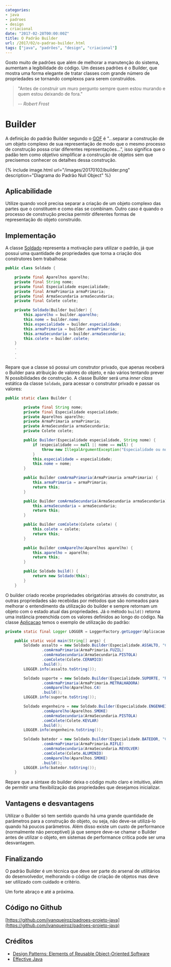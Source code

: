 ```yaml
---
categories:
- java
- padroes
- design
- criacional
date: "2017-02-28T00:00:00Z"
title: O Padrão Builder
url: /2017/02/o-padrao-builder.html
tags: ["java", "padrões", "design", "criacional"]
---
```


Gosto muito de padrões que além de melhorar a manutenção do sistema, aumentam a legibilidade do código. Um desses padrões é o Builder, que mostra uma forma elegante de tratar classes com grande número de propriedades se tornando complexos para serem construídos.

> "Antes de construir um muro pergunto sempre quem estou
murando e quem estou deixando de fora."
>
> -- _Robert Frost_

# Builder

A definição do padrão Builder segundo o [GOF](http://www.amazon.com/Design-Patterns-Elements-Reusable-Object-Oriented/dp/0201633612) é "...separar a construção de um objeto complexo de sua representação de modo que o mesmo processo de construção possa criar diferentes representações...”, isso significa que o padão tem como objetivo simplificar a construção de objetos sem que precisemos conhecer os detalhes dessa construção.

{% include image.html url="/images/20170102/builder.png" description="Diagrama do Padrão Null Object" %}

## Aplicabilidade

Utilize quando você precisa separar a criação de um objeto complexo das partes que o constituem e como elas se combinam. Outro caso é quando o processo de construção precisa permitir diferentes formas de representação do objeto construído.

## Implementação

A classe [Soldado](https://raw.githubusercontent.com/ivanqueiroz/padroes-projeto-java/master/builder/src/main/java/com/ivanqueiroz/padroes/builder/Soldado.java) representa a motivação para utilizar o padrão, já que possui uma quantidade de propriedades que torna a criação dos construtores bem trabalhosa:

```java
public class Soldado {

    private final Aparelhos aparelho;
    private final String nome;
    private final Especialidade especialidade;
    private final ArmaPrimaria armaPrimaria;
    private final ArmaSecundaria armaSecundaria;
    private final Colete colete;

    private Soldado(Builder builder) {
        this.aparelho = builder.aparelho;
        this.nome = builder.nome;
        this.especialidade = builder.especialidade;
        this.armaPrimaria = builder.armaPrimaria;
        this.armaSecundaria = builder.armaSecundaria;
        this.colete = builder.colete;
    }
    .
    .
    .
```

Repare que a classe só possui um construtor privado, que apenas receberá o Builder para atribuição de valores do objeto, e não vários tentando prever N possibilidades de construção. A classe Builder será uma _inner class_ estática da classe ```Soldado```, para acessar o construtor privado e passar os valores:

```java
public static class Builder {

        private final String nome;
        private final Especialidade especialidade;
        private Aparelhos aparelho;
        private ArmaPrimaria armaPrimaria;
        private ArmaSecundaria armaSecundaria;
        private Colete colete;

        public Builder(Especialidade especialidade, String nome) {
            if (especialidade == null || nome == null) {
                throw new IllegalArgumentException("Especialidade ou nome não podem ser vazios");
            }
            this.especialidade = especialidade;
            this.nome = nome;
        }

        public Builder comArmaPrimaria(ArmaPrimaria armaPrimaria) {
            this.armaPrimaria = armaPrimaria;
            return this;
        }

        public Builder comArmaSecundaria(ArmaSecundaria armaSecundaria) {
            this.armaSecundaria = armaSecundaria;
            return this;
        }

        public Builder comColete(Colete colete) {
            this.colete = colete;
            return this;
        }

        public Builder comAparelho(Aparelhos aparelho) {
            this.aparelho = aparelho;
            return this;
        }

        public Soldado build() {
            return new Soldado(this);
        }
    }
```

O builder criado recebe propriedades obrigatórias através do construtor, as outras propriedades são recebidas por métodos que são nomeados para melhorar o entendimento da utilização do builder e sempre retornam um objeto com o estado atual das propriedades. Já o método ```build()``` retorna uma instância preenchida com os valores definidos ao longo do código. Na classe [Aplicacao](https://raw.githubusercontent.com/ivanqueiroz/padroes-projeto-java/master/builder/src/main/java/com/ivanqueiroz/padroes/builder/Aplicacao.java) temos o exemplo de utilização do padrão:

```java
private static final Logger LOGGER = LoggerFactory.getLogger(Aplicacao.class);

    public static void main(String[] args) {
        Soldado assalto = new Soldado.Builder(Especialidade.ASSALTO, "Cpt Nascimento")
                .comArmaPrimaria(ArmaPrimaria.FUZIL)
                .comArmaSecundaria(ArmaSecundaria.PISTOLA)
                .comColete(Colete.CERAMICO)
                .build();
        LOGGER.info(assalto.toString());

        Soldado suporte = new Soldado.Builder(Especialidade.SUPORTE, "Rambo")
                .comArmaPrimaria(ArmaPrimaria.METRALHADORA)
                .comAparelho(Aparelhos.C4)
                .build();
        LOGGER.info(suporte.toString());

        Soldado engenheiro = new Soldado.Builder(Especialidade.ENGENHEIRO, "Jack Bauer")
                .comAparelho(Aparelhos.SMOKE)
                .comArmaSecundaria(ArmaSecundaria.PISTOLA)
                .comColete(Colete.KEVLAR)
                .build();
        LOGGER.info(engenheiro.toString());

        Soldado batedor = new Soldado.Builder(Especialidade.BATEDOR, "Chris Kyle")
                .comArmaPrimaria(ArmaPrimaria.RIFLE)
                .comArmaSecundaria(ArmaSecundaria.REVOLVER)
                .comColete(Colete.ALUMINIO)
                .comAparelho(Aparelhos.SMOKE)
                .build();
        LOGGER.info(batedor.toString());
    }
```

Repare que a sintaxe do builder deixa o código muito claro e intuitivo, além de permitir uma flexibilização das propriedades que desejamos inicializar.

## Vantagens e desvantagens

Utilizar o Builder só tem sentido quando há uma grande quantidade de parâmetros para a construção do objeto, ou seja, não deve-se utilizá-lo quando há poucos parâmetros. Além disso existe um custo de performance (normalmente não perceptível) já que sempre deve-se chamar o Builder antes de utilizar o objeto, em sistemas de performance crítica pode ser uma desvantagem.

## Finalizando

O padrão Builder é um técnica que deve ser parte do arsenal de utilitários do desenvolvedor, melhorando o código de criação de objetos mas deve ser utilizado com cuidado e critério.

Um forte abraço e até a próxima.

## Código no Github

[https://github.com/ivanqueiroz/padroes-projeto-java](https://github.com/ivanqueiroz/padroes-projeto-java)

## Créditos

* [Design Patterns: Elements of Reusable Object-Oriented Software](http://www.amazon.com/Design-Patterns-Elements-Reusable-Object-Oriented/dp/0201633612)
* [Effective Java](https://www.amazon.com/Effective-Java-2nd-Joshua-Bloch/dp/0321356683)